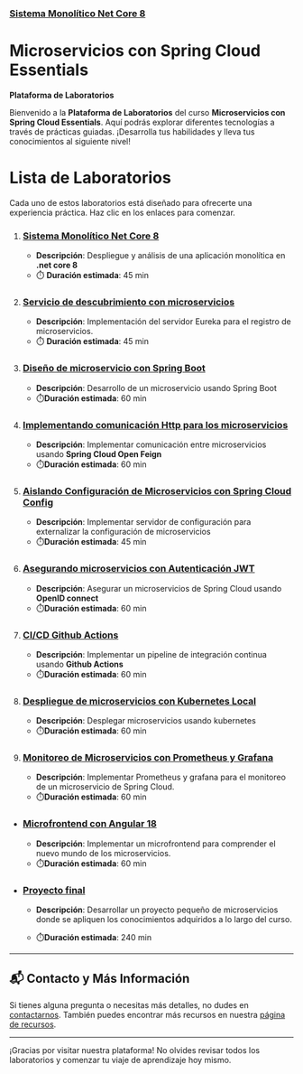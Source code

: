 ### [Sistema Monolítico Net Core 8](./Capitulo1/README.md) 

# Microservicios con Spring Cloud Essentials

**Plataforma de Laboratorios**

Bienvenido a la **Plataforma de Laboratorios** del curso **Microservicios con Spring Cloud Essentials**. Aquí podrás explorar diferentes tecnologías a través de prácticas guiadas. ¡Desarrolla tus habilidades y lleva tus conocimientos al siguiente nivel!

# Lista de Laboratorios

Cada uno de estos laboratorios está diseñado para ofrecerte una experiencia práctica. Haz clic en los enlaces para comenzar.

01. ### [Sistema Monolítico Net Core 8](./Capitulo1/README.md) <br>
    - **Descripción**: Despliegue y análisis de una aplicación monolítica en **.net core 8**<br>
    - ⏱️ **Duración estimada**: 45 min <br>


02. ### [Servicio de descubrimiento con microservicios](./Capitulo2/README.md)<br>
    - **Descripción**: Implementación del servidor Eureka para el registro de microservicios.<br>
    - ⏱️ **Duración estimada**: 45 min<br>


03. ### [Diseño de microservicio con Spring Boot](./Capitulo3/README.md)<br>
    - **Descripción**: Desarrollo de un microservicio usando Spring Boot <br>
    - ⏱️**Duración estimada**: 60 min

04. ### [Implementando comunicación Http para los microservicios](./Capitulo4/README.md)<br>
    - **Descripción**: Implementar comunicación entre microservicios usando **Spring Cloud Open Feign**<br>
    - ⏱️**Duración estimada**: 60 min
   
05. ### [Aislando Configuración de Microservicios con Spring Cloud Config](./Capitulo5/README.md)<br>
    - **Descripción**: Implementar servidor de configuración para externalizar la configuración de microservicios<br>
    - ⏱️**Duración estimada**: 45 min


06. ### [Asegurando microservicios con Autenticación JWT](./Capitulo6/README.md)<br>
    - **Descripción**: Asegurar un microservicios de Spring Cloud usando **OpenID connect**<br>
    - ⏱️**Duración estimada**: 60 min

07. ### [CI/CD Github Actions](./Capitulo7/README.md)<br>
    - **Descripción**: Implementar un pipeline de integración continua usando **Github Actions**<br>
    - ⏱️**Duración estimada**: 60 min

08. ### [Despliegue de microservicios con Kubernetes Local](./Capitulo8/README.md)<br>
    - **Descripción**: Desplegar microservicios usando kubernetes<br>
    - ⏱️**Duración estimada**: 60 min


09. ### [Monitoreo de Microservicios con Prometheus y Grafana](./Capitulo9/README.md)<br>
    - **Descripción**: Implementar Prometheus y grafana para el monitoreo de un microservicio de Spring Cloud.<br>
    - ⏱️**Duración estimada**: 60 min

- ### [Microfrontend con Angular 18](./Capitulo10/README.md)<br>
    - **Descripción**: Implementar un microfrontend para comprender el nuevo mundo de los microservicios.<br>
    - ⏱️**Duración estimada**: 60 min

- ### [Proyecto final](./Capitulo11/README.md)<br>
    - **Descripción**: Desarrollar un proyecto pequeño de microservicios donde se apliquen los conocimientos adquiridos a lo largo del curso. <br>

    - ⏱️**Duración estimada**: 240 min

---

## 📬 **Contacto y Más Información**

Si tienes alguna pregunta o necesitas más detalles, no dudes en [contactarnos](mailto:soporte@netec.com). También puedes encontrar más recursos en nuestra [página de recursos](https://netec.com).

---

¡Gracias por visitar nuestra plataforma! No olvides revisar todos los laboratorios y comenzar tu viaje de aprendizaje hoy mismo.
